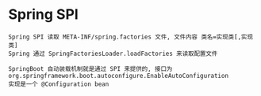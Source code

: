 # Spring SPI
    Spring SPI 读取 META-INF/spring.factories 文件, 文件内容 类名=实现类[,实现类]
    Spring 通过 SpringFactoriesLoader.loadFactories 来读取配置文件

    SpringBoot 自动装载机制就是通过 SPI 来提供的, 接口为 org.springframework.boot.autoconfigure.EnableAutoConfiguration
    实现是一个 @Configuration bean
    